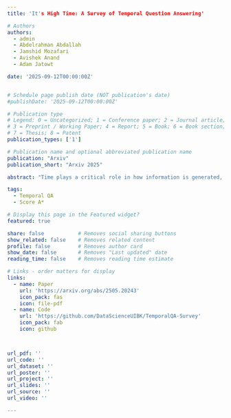 ```yaml
---
title: 'It's High Time: A Survey of Temporal Question Answering'

# Authors
authors:
  - admin
  - Abdelrahman Abdallah
  - Jamshid Mozafari
  - Avishek Anand
  - Adam Jatowt

date: '2025-09-12T00:00:00Z'


# Schedule page publish date (NOT publication's date)
#publishDate: '2025-09-12T00:00:00Z'

# Publication type
# Legend: 0 = Uncategorized; 1 = Conference paper; 2 = Journal article;
# 3 = Preprint / Working Paper; 4 = Report; 5 = Book; 6 = Book section;
# 7 = Thesis; 8 = Patent
publication_types: ['1']

# Publication name and optional abbreviated publication name
publication: "Arxiv"
publication_short: "Arxiv 2025"

abstract: "Time plays a critical role in how information is generated, retrieved, and interpreted. In this survey, we provide a comprehensive overview of Temporal Question Answering (TQA), a research area that focuses on answering questions involving temporal constraints or context. As the amount of time-stamped content from sources like news articles, web archives, and knowledge bases increases, systems must address challenges such as detecting temporal intent, normalizing time expressions, ordering events, and reasoning over evolving or ambiguous facts. We focus on recent advances in TQA enabled by neural architectures, especially transformer-based models and Large Language Models (LLMs), highlighting progress in temporal language modeling, retrieval-augmented generation (RAG), and temporal reasoning. We also discuss benchmark datasets and evaluation strategies designed to test temporal robustness, recency awareness, and generalization."

tags:
  - Temporal QA
  - Score A*

# Display this page in the Featured widget?
featured: true

share: false           # Removes social sharing buttons
show_related: false    # Removes related content
profile: false         # Removes author card
show_date: false       # Removes "Last updated" date
reading_time: false    # Removes reading time estimate

# Links - order matters for display
links:
  - name: Paper
    url: 'https://arxiv.org/abs/2505.20243'
    icon_pack: fas
    icon: file-pdf
  - name: Code
    url: 'https://github.com/DataScienceUIBK/TemporalQA-Survey'
    icon_pack: fab
    icon: github



url_pdf: ''
url_code: ''
url_dataset: ''
url_poster: ''
url_project: ''
url_slides: ''
url_source: ''
url_video: ''

---
```


